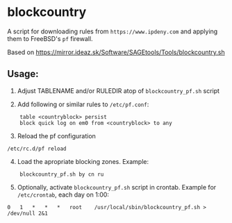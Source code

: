 # blockcountry

A script for downloading rules from `https://www.ipdeny.com` and applying them
to FreeBSD's `pf` firewall.

Based on https://mirror.ideaz.sk/Software/SAGEtools/Tools/blockcountry.sh

## Usage:

1) Adjust TABLENAME and/or RULEDIR atop of `blockcountry_pf.sh` script

2) Add following or similar rules to `/etc/pf.conf`:

```
    table <countryblock> persist
    block quick log on em0 from <countryblock> to any
```

3) Reload the pf configuration

```
/etc/rc.d/pf reload
```

4) Load the apropriate blocking zones. Example:

```
    blockcountry_pf.sh by cn ru
```

5) Optionally, activate `blockcountry_pf.sh` script in crontab. Example for `/etc/crontab`, each day on 1:00:

```
0   1   *   *   *   root    /usr/local/sbin/blockcountry_pf.sh > /dev/null 2&1
```
